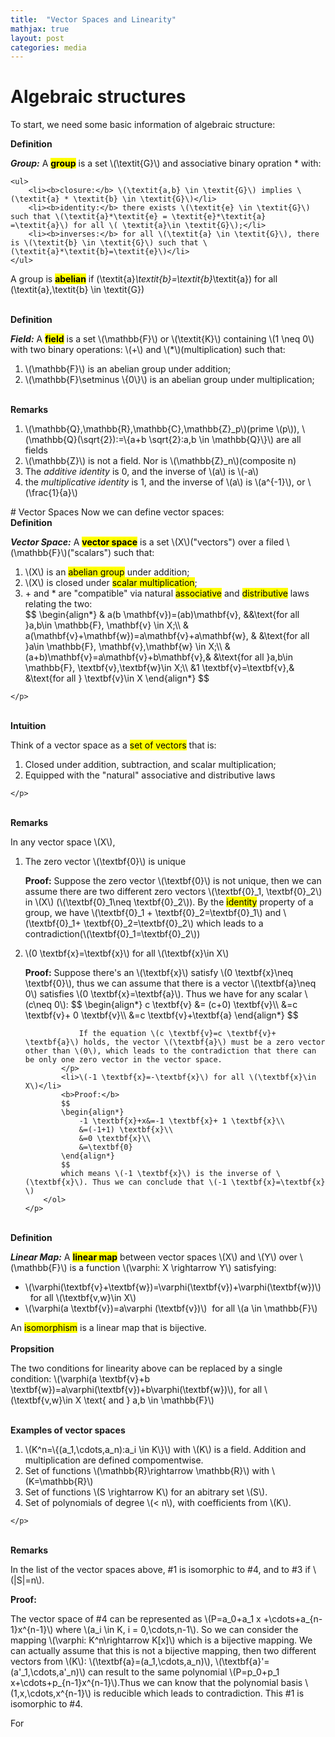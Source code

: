 ```yaml
---
title:  "Vector Spaces and Linearity"
mathjax: true
layout: post
categories: media
---
```


# Algebraic structures
To start, we need some basic information of algebraic structure:
<div class=definition>
<b>Definition</b>
<p>
    <b><i>Group:</i></b>
    A <b><mark class=red>group</mark></b> is a set \(\textit{G}\)  and associative binary opration * with:

    <ul>
        <li><b>closure:</b> \(\textit{a,b} \in \textit{G}\) implies \(\textit{a} * \textit{b} \in \textit{G}\)</li>
        <li><b>identity:</b> there exists \(\textit{e} \in \textit{G}\) such that \(\textit{a}*\textit{e} = \textit{e}*\textit{a} =\textit{a}\) for all \( \textit{a}\in \textit{G}\);</li>
        <li><b>inverses:</b> for all \(\textit{a} \in \textit{G}\), there is \(\textit{b} \in \textit{G}\) such that \(\textit{a}*\textit{b}=\textit{e}\)</li>
    </ul>
A group is <mark class=red><b>abelian</b></mark> if \(\textit{a}*\textit{b}=\textit{b}*\textit{a}\) for all \(\textit{a},\textit{b} \in \textit{G}\)
</p>
</div> 
<br>
<div class=definition>
    <b>Definition</b>
    <p>
        <b><i>Field:</i></b>
        A <mark class=red><b>field</b></mark> is a set \(\mathbb{F}\) or \(\textit{K}\) containing \(1 \neq 0\) with two binary operations: \(+\) and \(*\)(multiplication) such that:
        <ol>
            <li>\(\mathbb{F}\) is an abelian group under addition;</li>
            <li>\(\mathbb{F}\setminus \{0\}\) is an abelian group under multiplication;</li>
        </ol>
    </p>
</div>
<br>
<div class=remarks>
    <b>Remarks</b>
    <p>
        <ol>
            <li>\(\mathbb{Q},\mathbb{R},\mathbb{C},\mathbb{Z}_p\)(prime \(p\)), \(\mathbb{Q}(\sqrt{2}):=\{a+b \sqrt{2}:a,b \in \mathbb{Q}\}\) are all fields</li>
            <li>\(\mathbb{Z}\) is not a field. Nor is \(\mathbb{Z}_n\)(composite n)</li>
            <li>The <i>additive identity</i> is 0, and the inverse of \(a\) is \(-a\)</li>
            <li>the <i>multiplicative identity</i> is 1, and the inverse of \(a\) is \(a^{-1}\), or \(\frac{1}{a}\)</li>
        </ol>
    </p>
</div>
# Vector Spaces
Now we can define vector spaces:
<div class=definition>
<b>Definition</b>
    <p>
        <b><i>Vector Space:</i></b>
        A <mark class=red><b>vector space</b></mark> is a set \(X\)("vectors") over a filed \(\mathbb{F}\)("scalars") such that:
        <ol>
            <li>\(X\) is an <mark class=blue>abelian group</mark> under addition;</li>
            <li>\(X\) is closed under <mark class=blue>scalar multiplication</mark>;</li>
            <li>+ and * are "compatible" via natural <mark class=blue>associative</mark> and <mark class=blue>distributive</mark> laws relating the two:</li>
            $$
            \begin{align*}
                & a(b \mathbf{v})=(ab)\mathbf{v}, &&\text{for all }a,b\in \mathbb{F}, \mathbf{v} \in X;\\
                & a(\mathbf{v}+\mathbf{w})=a\mathbf{v}+a\mathbf{w}, & &\text{for all }a\in \mathbb{F}, \mathbf{v},\mathbf{w} \in X;\\
                &(a+b)\mathbf{v}=a\mathbf{v}+b\mathbf{v},& &\text{for all }a,b\in \mathbb{F}, \textbf{v},\textbf{w}\in X;\\
                &1 \textbf{v}=\textbf{v},& &\text{for all } \textbf{v}\in X
            \end{align*} 
            $$ 
        </ol>
        
    </p>
</div>
<br>
<div class=random>
<b>Intuition</b>
    <p>
        Think of a vector space as a <mark class=blue>set of vectors</mark> that is:
        <ol>
            <li>
                Closed under addition, subtraction, and scalar multiplication;
            </li>
            <li>Equipped with the "natural" associative and distributive laws</li>
        </ol>
        
    </p>
</div>
<br>
<div class=remarks>
    <b>Remarks</b>
    <p>
        In any vector space \(X\),
        <ol>
            <li>The zero vector \(\textbf{0}\) is unique</li>
            <p>
                <b>Proof:</b>
                Suppose the zero vector \(\textbf{0}\) is not unique, then we can assume there are two different zero vectors \(\textbf{0}_1, \textbf{0}_2\) in \(X\) (\(\textbf{0}_1\neq \textbf{0}_2\)). By the <mark class=red>identity</mark> property of a group, we have \(\textbf{0}_1 + \textbf{0}_2=\textbf{0}_1\) and \(\textbf{0}_1+ \textbf{0}_2=\textbf{0}_2\) which leads to a contradiction(\(\textbf{0}_1=\textbf{0}_2\))
            </p> 
            <li>\(0 \textbf{x}=\textbf{x}\) for all \(\textbf{x}\in X\)</li>
            <p>
                <b>Proof:</b>
                Suppose there's an \(\textbf{x}\) satisfy \(0 \textbf{x}\neq \textbf{0}\), thus we can assume that there is a vector \(\textbf{a}\neq 0\) satisfies \(0 \textbf{x}=\textbf{a}\). Thus we have for any scalar \(c\neq 0\): $$
                \begin{align*}
                    c \textbf{v} &= (c+0) \textbf{v}\\
                    &=c \textbf{v}+ 0 \textbf{v}\\
                    &=c \textbf{v}+\textbf{a} 
                \end{align*}
                $$

                If the equation \(c \textbf{v}=c \textbf{v}+ \textbf{a}\) holds, the vector \(\textbf{a}\) must be a zero vector other than \(0\), which leads to the contradiction that there can be only one zero vector in the vector space.
            </p>        
            <li>\(-1 \textbf{x}=-\textbf{x}\) for all \(\textbf{x}\in X\)</li>
            <b>Proof:</b>
            $$
            \begin{align*}
                -1 \textbf{x}+x&=-1 \textbf{x}+ 1 \textbf{x}\\
                &=(-1+1) \textbf{x}\\   
                &=0 \textbf{x}\\
                &=\textbf{0}
            \end{align*}
            $$
            which means \(-1 \textbf{x}\) is the inverse of \(\textbf{x}\). Thus we can conclude that \(-1 \textbf{x}=\textbf{x} \) 
        </ol>
    </p>
</div>
<br>
<div class=definition>
<b>Definition</b>
    <p>
        <b><i>Linear Map:</i></b>
        A <mark class=red><b>linear map</b></mark> between vector spaces \(X\) and \(Y\) over \(\mathbb{F}\) is a function \(\varphi: X \rightarrow Y\) satisfying:
        <ul>
            <li>\(\varphi(\textbf{v}+\textbf{w})=\varphi(\textbf{v})+\varphi(\textbf{w})\) <span>&nbsp;</span> for all \(\textbf{v,w}\in X\)</li>
            <li>\(\varphi(a \textbf{v})=a\varphi (\textbf{v})\)<span>&nbsp;</span> for all \(a \in \mathbb{F}\)</li>
        </ul>
    </p>
    An <mark class=red>isomorphism</mark> is a linear map that is bijective.
</div>
<br>
<div class=proposition>
<b>Propsition</b>
    <p>
        The two conditions for linearity above can be replaced by a single condition:
        \(\varphi(a \textbf{v}+b \textbf{w})=a\varphi(\textbf{v})+b\varphi(\textbf{w})\), for all \(\textbf{v,w}\in X \text{ and } a,b \in \mathbb{F}\)
    </p>
</div>
<br>
<div class=random>
<b>Examples of vector spaces</b>
    <p>
        <ol>
            <li>
                \(K^n=\{(a_1,\cdots,a_n):a_i \in K\}\) with \(K\) is a field. Addition and multiplication are defined compomentwise.
            </li>
            <li>
                Set of functions \(\mathbb{R}\rightarrow \mathbb{R}\) with \(K=\mathbb{R}\)
            </li>
            <li>
                Set of functions \(S \rightarrow K\) for an abitrary set \(S\).
            </li>
            <li>
                Set of polynomials of degree \(< n\), with coefficients from \(K\).
            </li>
        </ol>
        
    </p>
</div>
<br>
<div class=remarks>
    <b>Remarks</b>
    <p>
        In the list of the vector spaces above, #1 is isomorphic to #4, and to #3 if \(|S|=n\).
        <p>
            <b>Proof:</b>
            <p>
            The vector space of #4 can be represented as \(P=a_0+a_1 x +\cdots+a_{n-1}x^{n-1}\) where \(a_i  \in K, i = 0,\cdots,n-1\). So we can consider the mapping \(\varphi: K^n\rightarrow K[x]\) which is a bijective mapping. We can actually assume that this is not a bijective mapping, then two different vectors from \(K\): \(\textbf{a}=(a_1,\cdots,a_n)\), \(\textbf{a}'=(a'_1,\cdots,a'_n)\) can result to the same polynomial \(P=p_0+p_1 x+\cdots+p_{n-1}x^{n-1}\).Thus we can know that the polynomial basis \(1,x,\cdots,x^{n-1}\) is reducible which leads to contradiction. This #1 is isomorphic to #4.
            </p>
            <p>
                For
            </p>
        </p>
    </p>
</div>